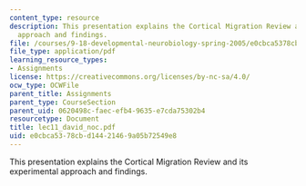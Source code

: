 ```yaml
---
content_type: resource
description: This presentation explains the Cortical Migration Review and its experimental
  approach and findings.
file: /courses/9-18-developmental-neurobiology-spring-2005/e0cbca5378cbd14421469a05b72549e8_lec11_david_noc.pdf
file_type: application/pdf
learning_resource_types:
- Assignments
license: https://creativecommons.org/licenses/by-nc-sa/4.0/
ocw_type: OCWFile
parent_title: Assignments
parent_type: CourseSection
parent_uid: 0620498c-faec-efb4-9635-e7cda75302b4
resourcetype: Document
title: lec11_david_noc.pdf
uid: e0cbca53-78cb-d144-2146-9a05b72549e8
---
```

This presentation explains the Cortical Migration Review and its experimental approach and findings.